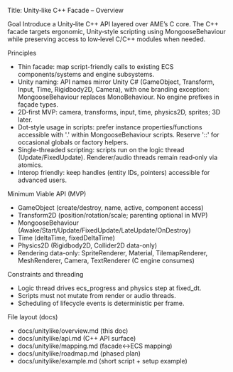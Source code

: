 Title: Unity‑like C++ Facade – Overview

Goal
Introduce a Unity‑lite C++ API layered over AME’s C core. The C++ facade targets ergonomic, Unity‑style scripting using MongooseBehaviour while preserving access to low‑level C/C++ modules when needed.

Principles
- Thin facade: map script-friendly calls to existing ECS components/systems and engine subsystems.
- Unity naming: API names mirror Unity C# (GameObject, Transform, Input, Time, Rigidbody2D, Camera), with one branding exception: MongooseBehaviour replaces MonoBehaviour. No engine prefixes in façade types.
- 2D‑first MVP: camera, transforms, input, time, physics2D, sprites; 3D later.
- Dot‑style usage in scripts: prefer instance properties/functions accessible with '.' within MongooseBehaviour scripts. Reserve '::' for occasional globals or factory helpers.
- Single-threaded scripting: scripts run on the logic thread (Update/FixedUpdate). Renderer/audio threads remain read‑only via atomics.
- Interop friendly: keep handles (entity IDs, pointers) accessible for advanced users.

Minimum Viable API (MVP)
- GameObject (create/destroy, name, active, component access)
- Transform2D (position/rotation/scale; parenting optional in MVP)
- MongooseBehaviour (Awake/Start/Update/FixedUpdate/LateUpdate/OnDestroy)
- Time (deltaTime, fixedDeltaTime)
- Physics2D (Rigidbody2D, Collider2D data-only)
- Rendering data-only: SpriteRenderer, Material, TilemapRenderer, MeshRenderer, Camera, TextRenderer (C engine consumes)

Constraints and threading
- Logic thread drives ecs_progress and physics step at fixed_dt.
- Scripts must not mutate from render or audio threads.
- Scheduling of lifecycle events is deterministic per frame.

File layout (docs)
- docs/unitylike/overview.md (this doc)
- docs/unitylike/api.md (C++ API surface)
- docs/unitylike/mapping.md (facade↔ECS mapping)
- docs/unitylike/roadmap.md (phased plan)
- docs/unitylike/example.md (short script + setup example)
